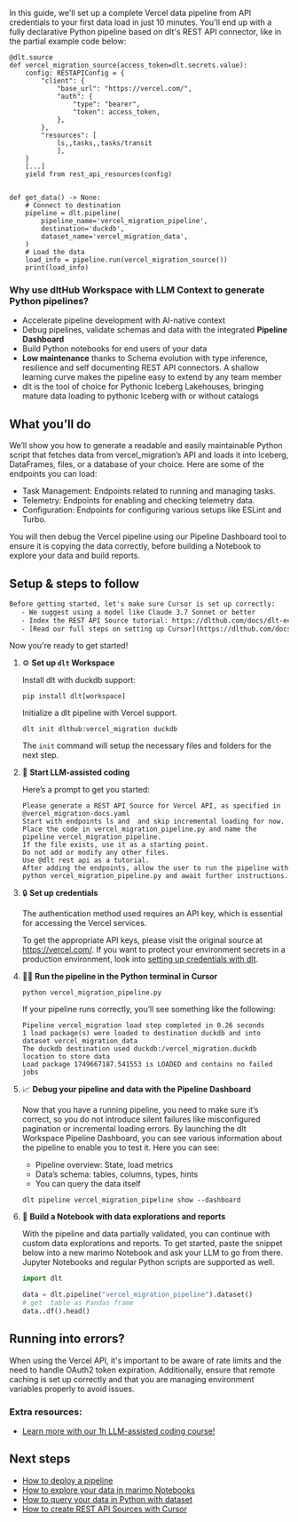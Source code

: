 In this guide, we'll set up a complete Vercel data pipeline from API credentials to your first data load in just 10 minutes. You'll end up with a fully declarative Python pipeline based on dlt's REST API connector, like in the partial example code below:

```python-outcome
@dlt.source
def vercel_migration_source(access_token=dlt.secrets.value):
    config: RESTAPIConfig = {
        "client": {
            "base_url": "https://vercel.com/",
            "auth": {
                "type": "bearer",
                "token": access_token,
            },
        },
        "resources": [
            ls,,tasks,,tasks/transit
            ],
    }
    [...]
    yield from rest_api_resources(config)


def get_data() -> None:
    # Connect to destination
    pipeline = dlt.pipeline(
        pipeline_name='vercel_migration_pipeline',
        destination='duckdb',
        dataset_name='vercel_migration_data', 
    )
    # Load the data
    load_info = pipeline.run(vercel_migration_source())
    print(load_info) 
```

### Why use dltHub Workspace with LLM Context to generate Python pipelines?

- Accelerate pipeline development with AI-native context
- Debug pipelines, validate schemas and data with the integrated **Pipeline Dashboard**
- Build Python notebooks for end users of your data
- **Low maintenance** thanks to Schema evolution with type inference, resilience and self documenting REST API connectors. A shallow learning curve makes the pipeline easy to extend by any team member
- dlt is the tool of choice for Pythonic Iceberg Lakehouses, bringing mature data loading to pythonic Iceberg with or without catalogs

## What you’ll do

We’ll show you how to generate a readable and easily maintainable Python script that fetches data from vercel_migration’s API and loads it into Iceberg, DataFrames, files, or a database of your choice. Here are some of the endpoints you can load:

- Task Management: Endpoints related to running and managing tasks.
- Telemetry: Endpoints for enabling and checking telemetry data.
- Configuration: Endpoints for configuring various setups like ESLint and Turbo.

You will then debug the Vercel pipeline using our Pipeline Dashboard tool to ensure it is copying the data correctly, before building a Notebook to explore your data and build reports.

## Setup & steps to follow

```default
Before getting started, let's make sure Cursor is set up correctly:
   - We suggest using a model like Claude 3.7 Sonnet or better
   - Index the REST API Source tutorial: https://dlthub.com/docs/dlt-ecosystem/verified-sources/rest_api/ and add it to context as **@dlt rest api**
   - [Read our full steps on setting up Cursor](https://dlthub.com/docs/dlt-ecosystem/llm-tooling/cursor-restapi#23-configuring-cursor-with-documentation)
```

Now you're ready to get started!

1. ⚙️ **Set up `dlt` Workspace**
    
    Install dlt with duckdb support:
    ```shell
    pip install dlt[workspace]
    ```

    Initialize a dlt pipeline with Vercel support.
    ```shell
    dlt init dlthub:vercel_migration duckdb
    ```

    The `init` command will setup the necessary files and folders for the next step.
    
2. 🤠 **Start LLM-assisted coding**
    
    Here’s a prompt to get you started:
    
    ```prompt
    Please generate a REST API Source for Vercel API, as specified in @vercel_migration-docs.yaml 
    Start with endpoints ls and  and skip incremental loading for now. 
    Place the code in vercel_migration_pipeline.py and name the pipeline vercel_migration_pipeline. 
    If the file exists, use it as a starting point. 
    Do not add or modify any other files. 
    Use @dlt rest api as a tutorial. 
    After adding the endpoints, allow the user to run the pipeline with python vercel_migration_pipeline.py and await further instructions.
    ```

    
3. 🔒 **Set up credentials** 
    
    The authentication method used requires an API key, which is essential for accessing the Vercel services.
    
    To get the appropriate API keys, please visit the original source at https://vercel.com/.
    If you want to protect your environment secrets in a production environment, look into [setting up credentials with dlt](https://dlthub.com/docs/walkthroughs/add_credentials).
    
4. 🏃‍♀️ **Run the pipeline in the Python terminal in Cursor**
    
    ```shell
    python vercel_migration_pipeline.py
    ```
    
    If your pipeline runs correctly, you’ll see something like the following:
    
    ```shell
    Pipeline vercel_migration load step completed in 0.26 seconds
    1 load package(s) were loaded to destination duckdb and into dataset vercel_migration_data
    The duckdb destination used duckdb:/vercel_migration.duckdb location to store data
    Load package 1749667187.541553 is LOADED and contains no failed jobs
    ```
    
5. 📈 **Debug your pipeline and data with the Pipeline Dashboard**

    Now that you have a running pipeline, you need to make sure it’s correct, so you do not introduce silent failures like misconfigured pagination or incremental loading errors. By launching the dlt Workspace Pipeline Dashboard, you can see various information about the pipeline to enable you to test it. Here you can see:
    - Pipeline overview: State, load metrics
    - Data’s schema: tables, columns, types, hints
    - You can query the data itself
    
    ```shell
    dlt pipeline vercel_migration_pipeline show --dashboard
    ```
    
6. 🐍 **Build a Notebook with data explorations and reports**

    With the pipeline and data partially validated, you can continue with custom data explorations and reports. To get started, paste the snippet below into a new marimo Notebook and ask your LLM to go from there. Jupyter Notebooks and regular Python scripts are supported as well.

    
    ```python
    import dlt

   data = dlt.pipeline("vercel_migration_pipeline").dataset()
   # get  table as Pandas frame
   data..df().head()
    ```

## Running into errors?

When using the Vercel API, it's important to be aware of rate limits and the need to handle OAuth2 token expiration. Additionally, ensure that remote caching is set up correctly and that you are managing environment variables properly to avoid issues.

### Extra resources:

- [Learn more with our 1h LLM-assisted coding course!](https://www.youtube.com/watch?v=GGid70rnJuM)

## Next steps

- [How to deploy a pipeline](https://dlthub.com/docs/walkthroughs/deploy-a-pipeline)
- [How to explore your data in marimo Notebooks](https://dlthub.com/docs/general-usage/dataset-access/marimo)
- [How to query your data in Python with dataset](https://dlthub.com/docs/general-usage/dataset-access/dataset)
- [How to create REST API Sources with Cursor](https://dlthub.com/docs/dlt-ecosystem/llm-tooling/cursor-restapi)